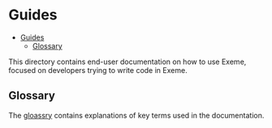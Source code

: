 # Guides

- [Guides](#guides)
  - [Glossary](#glossary)

This directory contains end-user documentation on how to use Exeme, focused on developers trying to write code in Exeme.

## Glossary

The [gloassry](glossary.md) contains explanations of key terms used in the documentation.